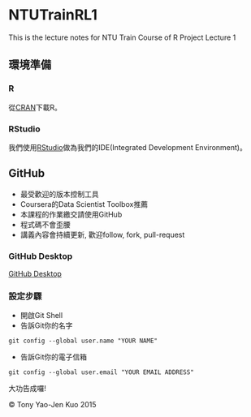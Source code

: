# NTUTrainRL1
This is the lecture notes for NTU Train Course of R Project Lecture 1

## 環境準備

### R

從[CRAN](http://cran.r-project.org)下載R。

### RStudio

我們使用[RStudio](https://www.rstudio.com/)做為我們的IDE(Integrated Development Environment)。

## GitHub

* 最受歡迎的版本控制工具
* Coursera的Data Scientist Toolbox推薦
* 本課程的作業繳交請使用GitHub
* 程式碼不會歪腰
* 講義內容會持續更新, 歡迎follow, fork, pull-request

### GitHub Desktop

[GitHub Desktop](https://desktop.github.com/)

### 設定步驟

* 開啟Git Shell
* 告訴Git你的名字

```
git config --global user.name "YOUR NAME"
```

* 告訴Git你的電子信箱

```
git config --global user.email "YOUR EMAIL ADDRESS"
```

大功告成囉!

&copy; Tony Yao-Jen Kuo 2015
